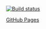 [![Build status](https://ci.appveyor.com/api/projects/status/qgi1q3hr1dny1wbf?svg=true)](https://ci.appveyor.com/project/sedoy113/ahj-events)

[GitHub Pages](https://sedoy113.github.io/ahj-events/)
